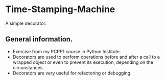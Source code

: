 # Time-Stamping-Machine
A simple decorator.
## General information.
* Exercise from my PCPP1 course in Python Institute.
* Decorators are used to perform operations before and after a call to a wrapped object or even to prevent its execution, depending on the circunstances.
* Decorators are very useful for refactoring or debugging.
